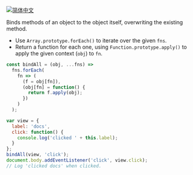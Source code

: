 
<a href="./README.zh-CN.md" target="_blank"><img src="https://img.shields.io/badge/-%E7%AE%80%E4%BD%93%E4%B8%AD%E6%96%87-gray" alt="简体中文"/></a>

Binds methods of an object to the object itself, overwriting the existing method.

- Use `Array.prototype.forEach()` to iterate over the given `fns`.
- Return a function for each one, using `Function.prototype.apply()` to apply the given context (`obj`) to `fn`.

```js
const bindAll = (obj, ...fns) =>
  fns.forEach(
    fn => (
      (f = obj[fn]),
      (obj[fn] = function() {
        return f.apply(obj);
      })
    )
  );
```

```js
var view = {
  label: 'docs',
  click: function() {
    console.log('clicked ' + this.label);
  }
};
bindAll(view, 'click');
document.body.addEventListener('click', view.click);
// Log 'clicked docs' when clicked.
```

